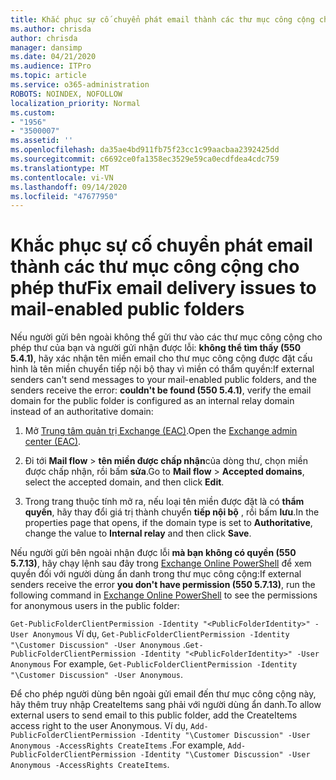 ```yaml
---
title: Khắc phục sự cố chuyển phát email thành các thư mục công cộng cho phép thư
ms.author: chrisda
author: chrisda
manager: dansimp
ms.date: 04/21/2020
ms.audience: ITPro
ms.topic: article
ms.service: o365-administration
ROBOTS: NOINDEX, NOFOLLOW
localization_priority: Normal
ms.custom:
- "1956"
- "3500007"
ms.assetid: ''
ms.openlocfilehash: da35ae4bd911fb75f23cc1c99aacbaa2392425dd
ms.sourcegitcommit: c6692ce0fa1358ec3529e59ca0ecdfdea4cdc759
ms.translationtype: MT
ms.contentlocale: vi-VN
ms.lasthandoff: 09/14/2020
ms.locfileid: "47677950"
---
```

# <a name="fix-email-delivery-issues-to-mail-enabled-public-folders"></a><span data-ttu-id="1b0d4-102">Khắc phục sự cố chuyển phát email thành các thư mục công cộng cho phép thư</span><span class="sxs-lookup"><span data-stu-id="1b0d4-102">Fix email delivery issues to mail-enabled public folders</span></span>

<span data-ttu-id="1b0d4-103">Nếu người gửi bên ngoài không thể gửi thư vào các thư mục công cộng cho phép thư của bạn và người gửi nhận được lỗi: **không thể tìm thấy (550 5.4.1)**, hãy xác nhận tên miền email cho thư mục công cộng được đặt cấu hình là tên miền chuyển tiếp nội bộ thay vì miền có thẩm quyền:</span><span class="sxs-lookup"><span data-stu-id="1b0d4-103">If external senders can't send messages to your mail-enabled public folders, and the senders receive the error: **couldn't be found (550 5.4.1)**, verify the email domain for the public folder is configured as an internal relay domain instead of an authoritative domain:</span></span>

1. <span data-ttu-id="1b0d4-104">Mở [Trung tâm quản trị Exchange (EAC)](https://docs.microsoft.com/Exchange/exchange-admin-center).</span><span class="sxs-lookup"><span data-stu-id="1b0d4-104">Open the [Exchange admin center (EAC)](https://docs.microsoft.com/Exchange/exchange-admin-center).</span></span>

2. <span data-ttu-id="1b0d4-105">Đi tới **Mail flow** \> **tên miền được chấp nhận**của dòng thư, chọn miền được chấp nhận, rồi bấm **sửa**.</span><span class="sxs-lookup"><span data-stu-id="1b0d4-105">Go to **Mail flow** \> **Accepted domains**, select the accepted domain, and then click **Edit**.</span></span>

3. <span data-ttu-id="1b0d4-106">Trong trang thuộc tính mở ra, nếu loại tên miền được đặt là có **thẩm quyền**, hãy thay đổi giá trị thành chuyển **tiếp nội bộ** , rồi bấm **lưu**.</span><span class="sxs-lookup"><span data-stu-id="1b0d4-106">In the properties page that opens, if the domain type is set to **Authoritative**, change the value to **Internal relay** and then click **Save**.</span></span>

<span data-ttu-id="1b0d4-107">Nếu người gửi bên ngoài nhận được lỗi **mà bạn không có quyền (550 5.7.13)**, hãy chạy lệnh sau đây trong [Exchange Online PowerShell](https://docs.microsoft.com/powershell/exchange/exchange-online/connect-to-exchange-online-powershell/connect-to-exchange-online-powershell) để xem quyền đối với người dùng ẩn danh trong thư mục công cộng:</span><span class="sxs-lookup"><span data-stu-id="1b0d4-107">If external senders receive the error **you don't have permission (550 5.7.13)**, run the following command in [Exchange Online PowerShell](https://docs.microsoft.com/powershell/exchange/exchange-online/connect-to-exchange-online-powershell/connect-to-exchange-online-powershell) to see the permissions for anonymous users in the public folder:</span></span>

<span data-ttu-id="1b0d4-108">`Get-PublicFolderClientPermission -Identity "<PublicFolderIdentity>" -User Anonymous` Ví dụ, `Get-PublicFolderClientPermission -Identity "\Customer Discussion" -User Anonymous` .</span><span class="sxs-lookup"><span data-stu-id="1b0d4-108">`Get-PublicFolderClientPermission -Identity "<PublicFolderIdentity>" -User Anonymous` For example, `Get-PublicFolderClientPermission -Identity "\Customer Discussion" -User Anonymous`.</span></span>

<span data-ttu-id="1b0d4-109">Để cho phép người dùng bên ngoài gửi email đến thư mục công cộng này, hãy thêm truy nhập CreateItems sang phải với người dùng ẩn danh.</span><span class="sxs-lookup"><span data-stu-id="1b0d4-109">To allow external users to send email to this public folder, add the CreateItems access right to the user Anonymous.</span></span> <span data-ttu-id="1b0d4-110">Ví dụ, `Add-PublicFolderClientPermission -Identity "\Customer Discussion" -User Anonymous -AccessRights CreateItems` .</span><span class="sxs-lookup"><span data-stu-id="1b0d4-110">For example, `Add-PublicFolderClientPermission -Identity "\Customer Discussion" -User Anonymous -AccessRights CreateItems`.</span></span>
